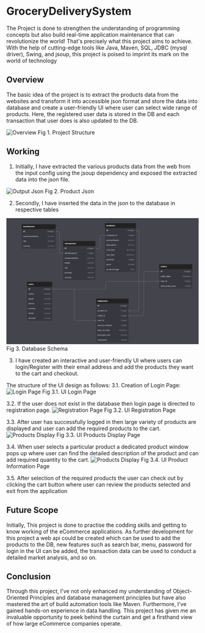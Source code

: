 # GroceryDeliverySystem
The Project is done to strengthen the understanding of programming 
concepts but also build real-time application maintenance that can 
revolutionize the world! That's precisely what this project aims to 
achieve. With the help of cutting-edge tools like Java, Maven, SQL, 
JDBC (mysql driver), Swing, and jsoup, this project 
is poised to imprint its mark on the world of technology

## Overview
The basic idea of the project is to extract the products data from the websites 
and transform it into accessible json format and store the data into database and create a 
user-friendly UI where user can select wide range of products. Here, the registered user data 
is stored in the DB and each transaction that user does is also updated to the DB.

![Overview](./project_images/jproject_overview.png)  Fig 1. Project Structure


## Working
1. Initially, I have extracted the various products data from the web from the input config using the 
jsoup dependency and exposed the extracted data into the json file.

![Output Json](./project_images/output_json.png)  Fig 2. Product Json

2. Secondly, I have inserted the data in the json to the database in respective tables

![DB Schema](GDS_DB_Schema.png)  Fig 3. Database Schema

3. I have created an interactive and user-friendly UI where users can 
login/Register with their email address and add the products they want
to the cart and checkout.

The structure of the UI design as follows:
3.1. Creation of Login Page:
![Login Page](./project_images/login_ui.png)  Fig 3.1. UI Login Page 

3.2. If the user does not exist in the database then login page is 
directed to registration page.
![Registration Page](./project_images/registration_ui.png )  Fig 3.2. UI Registration Page 

3.3. After user has successfully logged in then large variety of products
are displayed and user can add the required products to the cart.
![Products Display](./project_images/products_display.gif)  Fig 3.3. UI Products Display Page

3.4. When user selects a particular product a dedicated product window pops
up where user can find the detailed description of the product and can add
required quantity to the cart.
![Products Display](./project_images/product_info.png)  Fig 3.4. UI Product Information Page

3.5. After selection of the required products the user can check out by clicking
the cart button where user can review the products selected and exit from the application


## Future Scope
Initially, This project is done to practise the codding skills and getting to 
know working of the eCommerce applications. As further development for this 
project a web api could be created which can be used to add the products to the DB,
new features such as search bar, menu, password for login in the UI can be added,
the transaction data can be used to conduct a detailed market analysis, and so on.

## Conclusion
Through this project, I've not only enhanced my understanding of Object-Oriented Principles and database management principles but have also mastered the art of build automation tools like Maven. 
Furthermore, I've gained hands-on experience in data handling. This 
project has given me an invaluable opportunity to peek behind 
the curtain and 
get a firsthand view of how large eCommerce companies operate. 